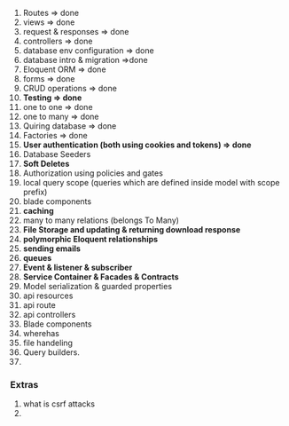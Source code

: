 1. Routes => done
2. views => done
3. request & responses => done
4. controllers => done
5. database env configuration => done
6. database intro & migration =>done
7. Eloquent ORM =>  done
8. forms => done
9. CRUD operations => done
10. **Testing => done**
11. one to one => done
12. one to many => done
13. Quiring database => done
14. Factories => done
15. **User authentication (both using cookies and tokens) => done**
16. Database Seeders
17. **Soft Deletes**
18. Authorization using policies and gates
19. local query scope (queries which are defined inside model with scope prefix)
20. blade components
21. **caching**
22. many to many relations (belongs To Many)
23. **File Storage and updating & returning download response**
24. **polymorphic Eloquent relationships**
25. **sending emails**
26. **queues** 
27. **Event & listener & subscriber**
28. **Service Container & Facades & Contracts**  
29. Model serialization  & guarded properties
30. api resources 
31. api route 
32. api controllers
33. Blade components
34. wherehas
35. file handeling
36. Query builders.
37. 

### Extras
1. what is csrf attacks
2. 